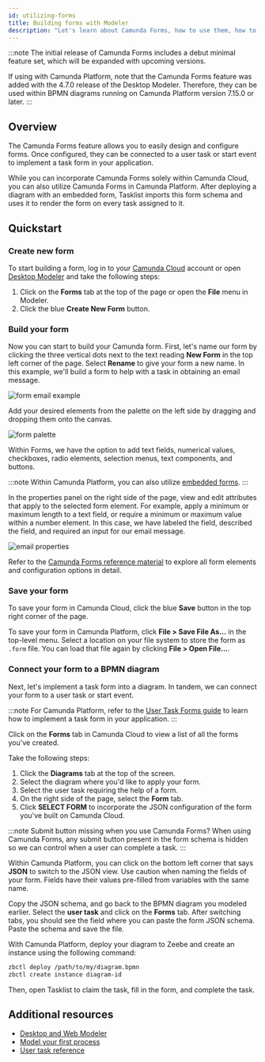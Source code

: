 ```yaml
---
id: utilizing-forms
title: Building forms with Modeler
description: "Let's learn about Camunda Forms, how to use them, how to model them with a diagram, and deploying."
---
```


:::note
The initial release of Camunda Forms includes a debut minimal feature set, which will be expanded with upcoming versions.

If using with Camunda Platform, note that the Camunda Forms feature was added with the 4.7.0 release of the Desktop Modeler. Therefore, they can be used within BPMN diagrams running on Camunda Platform version 7.15.0 or later.
:::

## Overview

The Camunda Forms feature allows you to easily design and configure forms. Once configured, they can be connected to a user task or start event to implement a task form in your application.

While you can incorporate Camunda Forms solely within Camunda Cloud, you can also utilize Camunda Forms in Camunda Platform. After deploying a diagram with an embedded form, Tasklist imports this form schema and uses it to render the form on every task assigned to it.

## Quickstart

### Create new form

To start building a form, log in to your [Camunda Cloud](./getting-started/create-camunda-cloud-account.md) account or open [Desktop Modeler](./components/modeler/about.md) and take the following steps:

1. Click on the **Forms** tab at the top of the page or open the **File** menu in Modeler.
2. Click the blue **Create New Form** button.

### Build your form

Now you can start to build your Camunda form. First, let's name our form by clicking the three vertical dots next to the text reading **New Form** in the top left corner of the page. Select **Rename** to give your form a new name. In this example, we'll build a form to help with a task in obtaining an email message.

![form email example](./img/form-email-example.png)

Add your desired elements from the palette on the left side by dragging and dropping them onto the canvas.

![form palette](./img/form-palette.png)

Within Forms, we have the option to add text fields, numerical values, checkboxes, radio elements, selection menus, text components, and buttons.

:::note
Within Camunda Platform, you can also utilize [embedded forms](https://docs.camunda.org/manual/latest/reference/forms/embedded-forms/).
:::

In the properties panel on the right side of the page, view and edit attributes that apply to the selected form element. For example, apply a minimum or maximum length to a text field, or require a minimum or maximum value within a number element. In this case, we have labeled the field, described the field, and required an input for our email message.

![email properties](./img/form-properties-email.png)

Refer to the [Camunda Forms reference material](https://docs.camunda.org/manual/latest/reference/forms/camunda-forms/) to explore all form elements and configuration options in detail.

### Save your form

To save your form in Camunda Cloud, click the blue **Save** button in the top right corner of the page.

To save your form in Camunda Platform, click **File > Save File As...** in the top-level menu. Select a location on your file system to store the form as `.form` file. You can load that file again by clicking **File > Open File...**.

### Connect your form to a BPMN diagram

Next, let's implement a task form into a diagram. In tandem, we can connect your form to a user task or start event.

:::note
For Camunda Platform, refer to the [User Task Forms guide](https://docs.camunda.org/manual/latest/user-guide/task-forms/#camunda-forms) to learn how to implement a task form in your application.
:::

Click on the **Forms** tab in Camunda Cloud to view a list of all the forms you've created.

Take the following steps:

1. Click the **Diagrams** tab at the top of the screen.
2. Select the diagram where you'd like to apply your form.
3. Select the user task requiring the help of a form.
4. On the right side of the page, select the **Form** tab.
5. Click **SELECT FORM** to incorporate the JSON configuration of the form you've built on Camunda Cloud.

:::note Submit button missing when you use Camunda Forms?
When using Camunda Forms, any submit button present in the form schema is hidden so we can control when a user can complete a task.
:::

Within Camunda Platform, you can click on the bottom left corner that says **JSON** to switch to the JSON view. Use caution when naming the fields of your form. Fields have their values pre-filled from variables with the same name.

Copy the JSON schema, and go back to the BPMN diagram you modeled earlier. Select the **user task** and click on the **Forms** tab. After switching tabs, you should see the field where you can paste the form JSON schema. Paste the schema and save the file.

With Camunda Platform, deploy your diagram to Zeebe and create an instance using the following command:

```sh
zbctl deploy /path/to/my/diagram.bpmn
zbctl create instance diagram-id
```

Then, open Tasklist to claim the task, fill in the form, and complete the task.

## Additional resources

- [Desktop and Web Modeler](./components/modeler/about.md)
- [Model your first process](./getting-started/model-your-first-process.md)
- [User task reference](./components/modeler/bpmn/user-tasks/user-tasks.md)